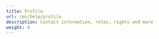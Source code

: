 ```yaml
---
title: Profile
url: /en/help/profile
description: Contact information, roles, rights and more
weight: 4
---
```

